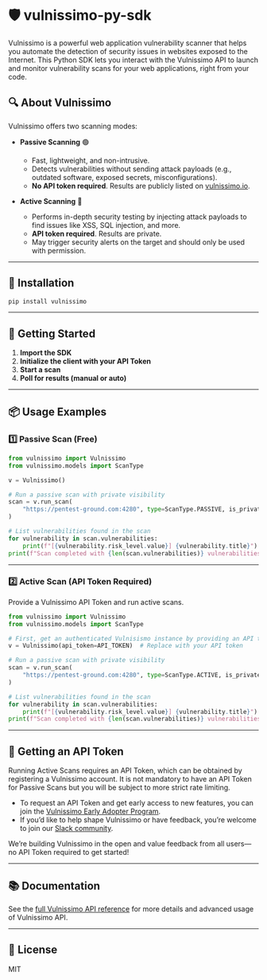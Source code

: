 # 🛡️ vulnissimo-py-sdk

Vulnissimo is a powerful web application vulnerability scanner that helps you automate the detection of security issues in websites exposed to the Internet. This Python SDK lets you interact with the Vulnissimo API to launch and monitor vulnerability scans for your web applications, right from your code.

## 🔍 About Vulnissimo

Vulnissimo offers two scanning modes:

- **Passive Scanning** 🟢

  - Fast, lightweight, and non-intrusive.
  - Detects vulnerabilities without sending attack payloads (e.g., outdated software, exposed secrets, misconfigurations).
  - **No API token required**. Results are publicly listed on [vulnissimo.io](https://vulnissimo.io/).
- **Active Scanning** 🔴

  - Performs in-depth security testing by injecting attack payloads to find issues like XSS, SQL injection, and more.
  - **API token required**. Results are private.
  - May trigger security alerts on the target and should only be used with permission.

---

## 🚀 Installation

```bash
pip install vulnissimo
```

---

## 🏁 Getting Started

1. **Import the SDK**
2. **Initialize the client with your API Token**
3. **Start a scan**
4. **Poll for results (manual or auto)**

---

## 📦 Usage Examples

### 1️⃣ Passive Scan (Free)

```python
from vulnissimo import Vulnissimo
from vulnissimo.models import ScanType

v = Vulnissimo()

# Run a passive scan with private visibility
scan = v.run_scan(
    "https://pentest-ground.com:4280", type=ScanType.PASSIVE, is_private=True
)

# List vulnerabilities found in the scan
for vulnerability in scan.vulnerabilities:
    print(f"[{vulnerability.risk_level.value}] {vulnerability.title}")
print(f"Scan completed with {len(scan.vulnerabilities)} vulnerabilities found.")

```

---

### 2️⃣ Active Scan (API Token Required)

Provide a Vulnissimo API Token and run active scans.

```python
from vulnissimo import Vulnissimo
from vulnissimo.models import ScanType

# First, get an authenticated Vulnisismo instance by providing an API token...
v = Vulnissimo(api_token=API_TOKEN)  # Replace with your API token

# Run a passive scan with private visibility
scan = v.run_scan(
    "https://pentest-ground.com:4280", type=ScanType.ACTIVE, is_private=True
)

# List vulnerabilities found in the scan
for vulnerability in scan.vulnerabilities:
    print(f"[{vulnerability.risk_level.value}] {vulnerability.title}")
print(f"Scan completed with {len(scan.vulnerabilities)} vulnerabilities found.")
```

---

## 🔑 Getting an API Token

Running Active Scans requires an API Token, which can be obtained by registering a Vulnissimo account. It is not mandatory to have an API Token for Passive Scans but you will be subject to more strict rate limiting.

- To request an API Token and get early access to new features, you can join the [Vulnissimo Early Adopter Program](https://vulnissimo.io/join).
- If you’d like to help shape Vulnissimo or have feedback, you’re welcome to join our [Slack community](https://vulnissimo.io/join-slack).

We’re building Vulnissimo in the open and value feedback from all users—no API Token required to get started!

---

## 📚 Documentation

See the [full Vulnissimo API reference](https://vulnissimo.io/api-reference) for more details and advanced usage of Vulnissimo API.

---

## 📝 License

MIT
